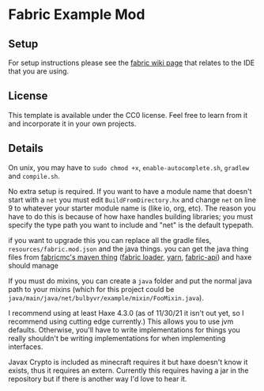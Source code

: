 # Fabric Example Mod

## Setup

For setup instructions please see the [fabric wiki page](https://fabricmc.net/wiki/tutorial:setup) that relates to the IDE that you are using.


## License

This template is available under the CC0 license. Feel free to learn from it and incorporate it in your own projects.

## Details
On unix, you may have to `sudo chmod +x`, `enable-autocomplete.sh`, `gradlew` and `compile.sh`.

No extra setup is required. If you want to have a module name that doesn't start with a `net` you must edit `BuildFromDirectory.hx`  and change `net` on line 9 to whatever your starter module name is (like io, org, etc). The reason you have to do this is because of how haxe handles building libraries; you must specify the type path you want to include and "net" is the default typepath.

if you want to upgrade this you can replace all the gradle files, `resources/fabric.mod.json` and the java things. you can get the java thing files from [fabricmc's maven thing](https://maven.fabricmc.net/) ([fabric loader](https://maven.fabricmc.net/net/fabricmc/fabric-loader/), [yarn](https://maven.fabricmc.net/net/fabricmc/yarn/), [fabric-api](https://maven.fabricmc.net/net/fabricmc/fabric-api/fabric-api/)) and haxe should manage

If you must do mixins, you can create a `java` folder and put the normal java path to your mixins (which for this project could be `java/main/java/net/bulbyvr/example/mixin/FooMixin.java`). 

I recommend using at least Haxe 4.3.0 (as of 11/30/21 it isn't out yet, so I recommend using cutting edge currently.) This allows you to use jvm defaults. Otherwise, you'll have to write implementations for things you really shouldn't be writing implementations for when implementing interfaces.

Javax Crypto is included as minecraft requires it but haxe doesn't know it exists, thus it requires an extern. Currently this requires having a jar in the repository but if there is another way I'd love to hear it. 